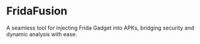 # FridaFusion
A seamless tool for injecting Frida Gadget into APKs, bridging security and dynamic analysis with ease.
